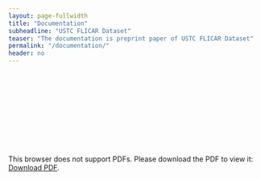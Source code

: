 ```yaml
---
layout: page-fullwidth
title: "Documentation"
subheadline: "USTC FLICAR Dataset"
teaser: "The documentation is preprint paper of USTC FLICAR Dataset"
permalink: "/documentation/"
header: no
---
```


<object data="../pdf/ustcflicar_zimingwang.pdf" type="application/pdf" width="100%" height="800px">
    <embed src="../pdf/ustcflicar_zimingwang.pdf.pdf">
        <p>This browser does not support PDFs. Please download the PDF to view it: <a href="../pdf/main.pdf">Download PDF</a>.</p>
    </embed>
</object>